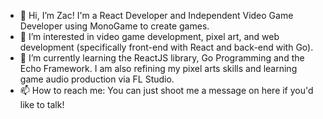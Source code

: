 - 👋 Hi, I’m Zac! I'm a React Developer and Independent Video Game Developer using MonoGame to create games.
- 👀 I’m interested in video game development, pixel art, and web development (specifically front-end with React and back-end with Go).
- 🌱 I’m currently learning the ReactJS library, Go Programming and the Echo Framework. I am also refining my pixel arts skills and learning game audio production via FL Studio.
- 📫 How to reach me: You can just shoot me a message on here if you'd like to talk!

